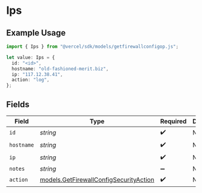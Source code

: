 # Ips

## Example Usage

```typescript
import { Ips } from "@vercel/sdk/models/getfirewallconfigop.js";

let value: Ips = {
  id: "<id>",
  hostname: "old-fashioned-merit.biz",
  ip: "117.12.38.41",
  action: "log",
};
```

## Fields

| Field                                                                                  | Type                                                                                   | Required                                                                               | Description                                                                            |
| -------------------------------------------------------------------------------------- | -------------------------------------------------------------------------------------- | -------------------------------------------------------------------------------------- | -------------------------------------------------------------------------------------- |
| `id`                                                                                   | *string*                                                                               | :heavy_check_mark:                                                                     | N/A                                                                                    |
| `hostname`                                                                             | *string*                                                                               | :heavy_check_mark:                                                                     | N/A                                                                                    |
| `ip`                                                                                   | *string*                                                                               | :heavy_check_mark:                                                                     | N/A                                                                                    |
| `notes`                                                                                | *string*                                                                               | :heavy_minus_sign:                                                                     | N/A                                                                                    |
| `action`                                                                               | [models.GetFirewallConfigSecurityAction](../models/getfirewallconfigsecurityaction.md) | :heavy_check_mark:                                                                     | N/A                                                                                    |